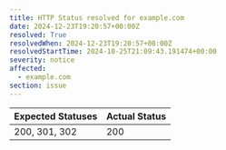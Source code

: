 ```yaml
---
title: HTTP Status resolved for example.com
date: 2024-12-23T19:20:57+00:00Z
resolved: True
resolvedWhen: 2024-12-23T19:20:57+00:00Z
resolvedStartTime: 2024-10-25T21:09:43.191474+00:00
severity: notice
affected:
  - example.com
section: issue
---
```


| Expected Statuses | Actual Status  |
|-------------------|----------------|
| 200, 301, 302 | 200 |
